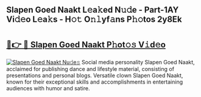 ## Slapen Goed Naakt L𝚎a𝚔ed N𝚞𝚍e - Part-1AY Vi𝚍𝚎o L𝚎a𝚔s - H𝚘𝚝 O𝚗𝚕yf𝚊ns P𝚑𝚘tos 2y8Ek

# <h2><a href="http://kfa81c.oniu.top/?m=Slapen+Goed+Naakt">🔗👉 🔴 Slapen Goed Naakt P𝚑ot𝚘𝚜 V𝚒d𝚎o</a></h2>

[![Slapen Goed Naakt Nu𝚍e𝚜](https://i.imgur.com/0qMVB7G.gif)](http://kfa81c.oniu.top/?m=Slapen+Goed+Naakt)
Social media personality Slapen Goed Naakt, acclaimed for publishing dance and lifestyle material, consisting of presentations and personal blogs. Versatile clown Slapen Goed Naakt, known for their exceptional skills and accomplishments in entertaining audiences with humor and satire.  
